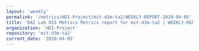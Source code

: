 ```yaml
---
layout: 'weekly'
permalink: '/metrics/HDI-Project/mit-d3m-ta2/WEEKLY-REPORT-2020-04-05'
title: 'DAI Lab OSS Metrics Metrics report for mit-d3m-ta2 | WEEKLY-REPORT-2020-04-05'
organization: 'HDI-Project'
repository: 'mit-d3m-ta2'
current_date: '2020-04-05'
---
```

